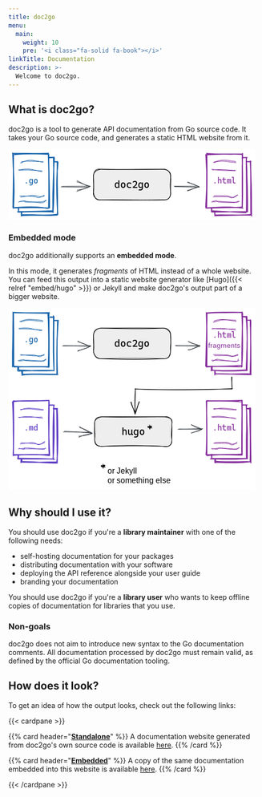 ```yaml
---
title: doc2go
menu:
  main:
    weight: 10
    pre: '<i class="fa-solid fa-book"></i>'
linkTitle: Documentation
description: >-
  Welcome to doc2go.
---
```


## What is doc2go?

doc2go is a tool to generate API documentation from Go source code.
It takes your Go source code,
and generates a static HTML website from it.

![doc2go reads Go, generates HTML](./standalone-flow.png)

### Embedded mode

doc2go additionally supports an **embedded mode**.

In this mode, it generates *fragments* of HTML instead of a whole website.
You can feed this output into a static website generator
like [Hugo]({{< relref "embed/hugo" >}}) or Jekyll
and make doc2go's output part of a bigger website.

![doc2go reads Go, generates partial HTML](./embedded-flow.png)

## Why should I use it?

You should use doc2go if you're a **library maintainer**
with one of the following needs:

* self-hosting documentation for your packages
* distributing documentation with your software
* deploying the API reference alongside your user guide
* branding your documentation

You should use doc2go if you're a **library user**
who wants to keep offline copies of documentation for libraries that you use.

### Non-goals

doc2go does not aim to
introduce new syntax to the Go documentation comments.
All documentation processed by doc2go must remain valid,
as defined by the official Go documentation tooling.

## How does it look?

To get an idea of how the output looks,
check out the following links:

{{< cardpane >}}

{{% card header="[**Standalone**](../example/)" %}}
A documentation website generated from doc2go's own source code
is available [here](../example/).
{{% /card %}}

{{% card header="[**Embedded**](../api/)" %}}
A copy of the same documentation embedded into this website
is available [here](../api/).
{{% /card %}}

{{< /cardpane >}}
